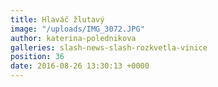 ```yaml
---
title: Hlaváč žlutavý
image: "/uploads/IMG_3072.JPG"
author: katerina-polednikova
galleries: slash-news-slash-rozkvetla-vinice
position: 36
date: 2016-08-26 13:30:13 +0000
---
```

